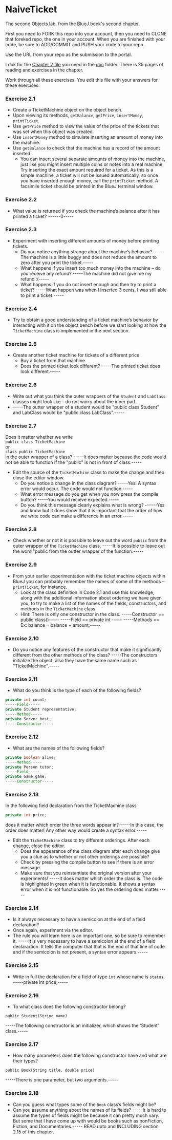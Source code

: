 # NaiveTicket

The second Objects lab, from the BlueJ book's second chapter.

First you need to FORK this repo into your account, then you need to CLONE that foreked repo, the one in your account. 
When you are finished with your code, be sure to ADD/COMMIT and PUSH your code to your repo.

Use the URL from your repo as the submission to the portal. 

Look for the [Chapter 2 file](./doc/BlueJ-objects-first-ch2.pdf) you need in the [doc](./doc) folder.
There is 35 pages of reading and exercises in the chapter.

Work through all these exercises. You edit this file with your answers for these exercises.

### Exercise 2.1
* Create a TicketMachine object on the object bench.
* Upon viewing its methods, `getBalance`, `getPrice`, `insertMoney`, `printTicket`.
* Use `getPrice` method to view the value of the price of the tickets that was set when this object was created.
* Use `insertMoney` method to simulate inserting an amount of money into the machine.
* Use `getBalance` to check that the machine has a record of the amount inserted.
    * You can insert several separate amounts of money into the machine, just like you might insert multiple coins or notes into a real machine. Try inserting the exact amount required for a ticket. As this is a simple machine, a ticket will not be issued automatically, so once you have inserted enough money, call the `printTicket` method. A facsimile ticket should be printed in the BlueJ terminal window.

### Exercise 2.2
* What value is returned if you check the machine’s balance after it has printed a ticket?
------0-----
### Exercise 2.3
* Experiment with inserting different amounts of money before printing tickets.
    * Do you notice anything strange about the machine’s behavior?
-----The machine is a little buggy and does not reduce the amount to zero after you print the ticket.-----
    * What happens if you insert too much money into the machine – do you receive any refund?
-----The machine did not give me my refund :(-----
    * What happens if you do not insert enough and then try to print a ticket?
-----What happen was when I inserted 3 cents, I was still able to print a ticket.-----
### Exercise 2.4
* Try to obtain a good understanding of a ticket machine’s behavior by interacting with it on the object bench before we start looking at how the `TicketMachine` class is implemented in the next section.

### Exercise 2.5
* Create another ticket machine for tickets of a different price.
    * Buy a ticket from that machine.
    * Does the printed ticket look different?
-----The printed ticket does look different.-----
### Exercise 2.6
* Write out what you think the outer wrappers of the `Student` and `LabClass` classes might look like – do not worry about the inner part.
* -----The outter wrapper of a student would be "public class Student" and LabClass would be "public class LabClass".-----

### Exercise 2.7
Does it matter whether we write<br>
`public class TicketMachine`<br>
or<br>
`class public TicketMachine`<br>
in the outer wrapper of a class?
-----It does matter because the code would not be able to function if the "public" is not in front of class.-----
* Edit the source of the `TicketMachine` class to make the change and then close the editor window.
    * Do you notice a change in the class diagram?
-----Yes! A syntax error would occur. The code would not function.-----
    * What error message do you get when you now press the compile button?
-----You would recieve <indentifier> expected.-----
    * Do you think this message clearly explains what is wrong?
------Yes and know but it does show that it is important that the order of how we write code can make a difference in an error.-----

### Exercise 2.8
* Check whether or not it is possible to leave out the word `public` from the outer wrapper of the `TicketMachine` class.
-----It is possible to leave out the word "public from the outter wrapper of the function.-----
### Exercise 2.9
* From your earlier experimentation with the ticket machine objects within BlueJ you can probably remember the names of some of the methods – `printTicket`, for instance.
    * Look at the class definition in Code 2.1 and use this knowledge, along with the additional information about ordering we have given you, to try to make a list of the names of the fields, constructors, and methods in the `TicketMachine` class.
    * Hint: There is only one constructor in the class.
-----Constructor == public class()-----
-----Field == private int <variable>-----
-----Methods == Ex: balance = balance + amount;-----
### Exercise 2.10
* Do you notice any features of the constructor that make it significantly different from the other methods of the class?
-----The constructors initialize the object, also they have the same name such as "TicketMachine".-----
### Exercise 2.11
* What do you think is the type of each of the following fields?

```java
private int count;
-----Field-----
private Student representative;
-----Method-----
private Server host;
-----Constructor-----
```

### Exercise 2.12
* What are the names of the following fields?

```java
private boolean alive;
-----Method-----
private Person tutor;
-----Field-----
private Game game;
-----Constructor-----
```
### Exercise 2.13

In the following field declaration from the TicketMachine class<br>

```java
private int price;
```
does it matter which order the three words appear in?
-----In this case, the order does matter! Any other way would create a syntax error.-----
* Edit the `TicketMachine` class to try different orderings. After each change, close the editor.
    * Does the appearance of the class diagram after each change give you a clue as to whether or not other orderings are
possible?
    * Check by pressing the compile button to see if there is an error message.
    * Make sure that you reinstantiate the original version after your experiments!
-----It does matter which order the class is. The code is highlighted in green when it is functionable. It shows a syntax error when it is not functionable. So yes the ordering does matter.-----
### Exercise 2.14
* Is it always necessary to have a semicolon at the end of a field declaration?
* Once again, experiment via the editor.
* The rule you will learn here is an important one, so be sure to remember it.
-----It is very necessary to have a semicolon at the end of a field declarartion. It tells the computer that that is the end of that line of code and if the semicolon is not present, a syntax error appears.-----

### Exercise 2.15
* Write in full the declaration for a field of type `int` whose name is `status`.
-----private int price;-----
### Exercise 2.16
* To what class does the following constructor belong?
```
public Student(String name)
```
-----The following constructor is an initializer, which shows the 'Student' class.-----
### Exercise 2.17
* How many parameters does the following constructor have and what are their types?
```
public Book(String title, double price)
```
-----There is one parameter, but two arguments.-----
### Exercise 2.18
* Can you guess what types some of the `Book` class’s fields might be?
* Can you assume anything about the names of its fields?
-----It is hard to assume the types of fields might be because it can pretty much vary. But some that I have come up with would be books such as nonFiction, Fiction, and Documentaries.-----
READ upto and INCLUDING section 2.15 of this chapter.
